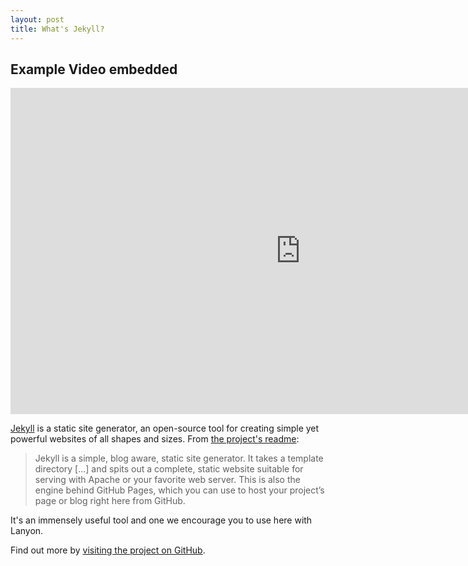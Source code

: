 ```yaml
---
layout: post
title: What's Jekyll?
---
```


## Example Video embedded

<iframe width="928" height="522" src="https://www.youtube.com/embed/lbWZmt2AOEA" title="Chris Quilala - Reign (Audio)" frameborder="0" allow="accelerometer; autoplay; clipboard-write; encrypted-media; gyroscope; picture-in-picture" allowfullscreen></iframe>
  
[Jekyll](https://jekyllrb.com) is a static site generator, an open-source tool for creating simple yet powerful websites of all shapes and sizes. From [the project's readme](https://github.com/mojombo/jekyll/blob/master/README.markdown):

  > Jekyll is a simple, blog aware, static site generator. It takes a template directory [...] and spits out a complete, static website suitable for serving with Apache or your favorite web server. This is also the engine behind GitHub Pages, which you can use to host your project’s page or blog right here from GitHub.

It's an immensely useful tool and one we encourage you to use here with Lanyon.

Find out more by [visiting the project on GitHub](https://github.com/mojombo/jekyll).
